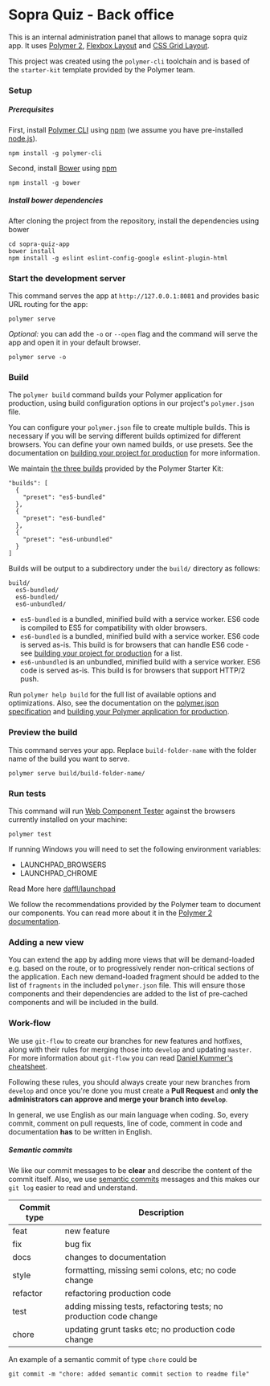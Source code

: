 # Sopra Quiz - Back office

This is an internal administration panel that allows to manage sopra quiz app. It uses [Polymer 2](https://www.polymer-project.org/2.0/docs/about_20), [Flexbox Layout](https://css-tricks.com/snippets/css/a-guide-to-flexbox/) and [CSS Grid Layout](https://css-tricks.com/snippets/css/complete-guide-grid/). 

This project was created using the `polymer-cli` toolchain and is based of the `starter-kit` template provided by the Polymer team. 

### Setup

##### Prerequisites

First, install [Polymer CLI](https://github.com/Polymer/polymer-cli) using [npm](https://www.npmjs.com) (we assume you have pre-installed [node.js](https://nodejs.org)).

    npm install -g polymer-cli

Second, install [Bower](https://bower.io/) using [npm](https://www.npmjs.com)

    npm install -g bower

##### Install bower dependencies 

After cloning the project from the repository, install the dependencies using bower 

    cd sopra-quiz-app
    bower install
    npm install -g eslint eslint-config-google eslint-plugin-html

### Start the development server

This command serves the app at `http://127.0.0.1:8081` and provides basic URL routing for the app:

    polymer serve

*Optional:* you can add the `-o` or `--open` flag and the command will serve the app and open it in your default browser.  

    polymer serve -o


### Build

The `polymer build` command builds your Polymer application for production, using build configuration options in our project's `polymer.json` file.  

You can configure your `polymer.json` file to create multiple builds. This is necessary if you will be serving different builds optimized for different browsers. You can define your own named builds, or use presets. See the documentation on [building your project for production](https://www.polymer-project.org/2.0/toolbox/build-for-production) for more information.

We maintain [the three builds](https://www.polymer-project.org/2.0/toolbox/build-for-production#build-presets) provided by the Polymer Starter Kit:

```
"builds": [
  {
    "preset": "es5-bundled"
  },
  {
    "preset": "es6-bundled"
  },
  {
    "preset": "es6-unbundled"
  }
]
```

Builds will be output to a subdirectory under the `build/` directory as follows:

```
build/
  es5-bundled/
  es6-bundled/
  es6-unbundled/
```

* `es5-bundled` is a bundled, minified build with a service worker. ES6 code is compiled to ES5 for compatibility with older browsers.
* `es6-bundled` is a bundled, minified build with a service worker. ES6 code is served as-is. This build is for browsers that can handle ES6 code - see [building your project for production](https://www.polymer-project.org/2.0/toolbox/build-for-production#compiling) for a list.
* `es6-unbundled` is an unbundled, minified build with a service worker. ES6 code is served as-is. This build is for browsers that support HTTP/2 push.

Run `polymer help build` for the full list of available options and optimizations. Also, see the documentation on the [polymer.json specification](https://www.polymer-project.org/2.0/docs/tools/polymer-json) and [building your Polymer application for production](https://www.polymer-project.org/2.0/toolbox/build-for-production).

### Preview the build

This command serves your app. Replace `build-folder-name` with the folder name of the build you want to serve.

    polymer serve build/build-folder-name/

### Run tests

This command will run [Web Component Tester](https://github.com/Polymer/web-component-tester) against the browsers currently installed on your machine:

    polymer test

If running Windows you will need to set the following environment variables:

- LAUNCHPAD_BROWSERS
- LAUNCHPAD_CHROME

Read More here [daffl/launchpad](https://github.com/daffl/launchpad#environment-variables-impacting-local-browsers-detection)

We follow the recommendations provided by the Polymer team to document our components. You can read more about it in the [Polymer 2 documentation](https://www.polymer-project.org/2.0/docs/tools/documentation).

### Adding a new view

You can extend the app by adding more views that will be demand-loaded e.g. based on the route, or to progressively render non-critical sections of the application. Each new demand-loaded fragment should be added to the list of `fragments` in the included `polymer.json` file. This will ensure those components and their dependencies are added to the list of pre-cached components and will be included in the build.

### Work-flow

We use `git-flow` to create our branches for new features and hotfixes, along with their rules for merging those into `develop` and updating `master`. For more information about `git-flow` you can read [Daniel Kummer's cheatsheet](https://danielkummer.github.io/git-flow-cheatsheet/).

Following these rules, you should always create your new branches from `develop` and once you're done you must create a **Pull Request** and **only the administrators can approve and merge your branch into `develop`**. 

In general, we use English as our main language when coding. So, every commit, comment on pull requests, line of code, comment in code and documentation **has** to be written in English. 

##### Semantic commits

We like our commit messages to be **clear** and describe the content of the commit itself. Also, we use [semantic commits](https://seesparkbox.com/foundry/semantic_commit_messages) messages and this makes our `git log` easier to read and understand. 

Commit type | Description
------------ | -------------
feat | new feature
fix | bug fix
docs | changes to documentation
style | formatting, missing semi colons, etc; no code change
refactor | refactoring production code
test | adding missing tests, refactoring tests; no production code change
chore | updating grunt tasks etc; no production code change

An example of a semantic commit of type `chore` could be

    git commit -m "chore: added semantic commit section to readme file" 


